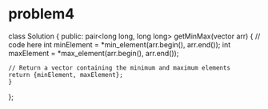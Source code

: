 # problem4
class Solution {
  public:
    pair<long long, long long> getMinMax(vector<long long int> arr) {
        // code here
        int minElement = *min_element(arr.begin(), arr.end());
    int maxElement = *max_element(arr.begin(), arr.end());

    // Return a vector containing the minimum and maximum elements
    return {minElement, maxElement};
    }
};
